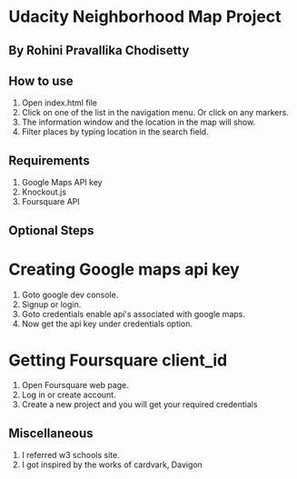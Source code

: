 # Udacity Neighborhood Map Project
## By Rohini Pravallika Chodisetty

## How to use

1. Open index.html file
2. Click on one of the list in the navigation menu. Or click on any markers.
3. The information window and the location in the map will show.
4. Filter places by typing location in the search field.

## Requirements

 1. Google Maps API key
 2. Knockout.js 
 3. Foursquare API

## Optional Steps

 # Creating Google maps api key
  
  1. Goto google dev console.
  2. Signup or login.
  3. Goto credentials enable api's associated with google maps.
  4. Now get the api key under credentials option.
 
 # Getting Foursquare client_id

  1. Open Foursquare web page.
  2. Log in or create account.
  3. Create a new project and you will get your required credentials

## Miscellaneous

1. I referred w3 schools site. 
2. I got inspired by the works of 
    cardvark, Davigon

